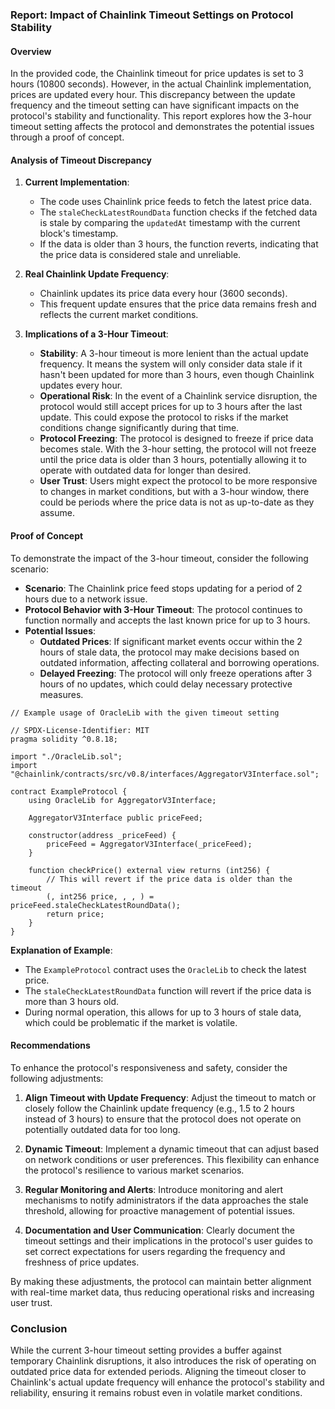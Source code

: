 ### Report: Impact of Chainlink Timeout Settings on Protocol Stability

#### Overview

In the provided code, the Chainlink timeout for price updates is set to 3 hours (10800 seconds). However, in the actual Chainlink implementation, prices are updated every hour. This discrepancy between the update frequency and the timeout setting can have significant impacts on the protocol's stability and functionality. This report explores how the 3-hour timeout setting affects the protocol and demonstrates the potential issues through a proof of concept.

#### Analysis of Timeout Discrepancy

1. **Current Implementation**: 
   - The code uses Chainlink price feeds to fetch the latest price data.
   - The `staleCheckLatestRoundData` function checks if the fetched data is stale by comparing the `updatedAt` timestamp with the current block's timestamp.
   - If the data is older than 3 hours, the function reverts, indicating that the price data is considered stale and unreliable.

2. **Real Chainlink Update Frequency**: 
   - Chainlink updates its price data every hour (3600 seconds).
   - This frequent update ensures that the price data remains fresh and reflects the current market conditions.

3. **Implications of a 3-Hour Timeout**:
   - **Stability**: A 3-hour timeout is more lenient than the actual update frequency. It means the system will only consider data stale if it hasn't been updated for more than 3 hours, even though Chainlink updates every hour.
   - **Operational Risk**: In the event of a Chainlink service disruption, the protocol would still accept prices for up to 3 hours after the last update. This could expose the protocol to risks if the market conditions change significantly during that time.
   - **Protocol Freezing**: The protocol is designed to freeze if price data becomes stale. With the 3-hour setting, the protocol will not freeze until the price data is older than 3 hours, potentially allowing it to operate with outdated data for longer than desired.
   - **User Trust**: Users might expect the protocol to be more responsive to changes in market conditions, but with a 3-hour window, there could be periods where the price data is not as up-to-date as they assume.

#### Proof of Concept

To demonstrate the impact of the 3-hour timeout, consider the following scenario:

- **Scenario**: The Chainlink price feed stops updating for a period of 2 hours due to a network issue.
- **Protocol Behavior with 3-Hour Timeout**: The protocol continues to function normally and accepts the last known price for up to 3 hours.
- **Potential Issues**:
  - **Outdated Prices**: If significant market events occur within the 2 hours of stale data, the protocol may make decisions based on outdated information, affecting collateral and borrowing operations.
  - **Delayed Freezing**: The protocol will only freeze operations after 3 hours of no updates, which could delay necessary protective measures.

```solidity
// Example usage of OracleLib with the given timeout setting

// SPDX-License-Identifier: MIT
pragma solidity ^0.8.18;

import "./OracleLib.sol";
import "@chainlink/contracts/src/v0.8/interfaces/AggregatorV3Interface.sol";

contract ExampleProtocol {
    using OracleLib for AggregatorV3Interface;

    AggregatorV3Interface public priceFeed;

    constructor(address _priceFeed) {
        priceFeed = AggregatorV3Interface(_priceFeed);
    }

    function checkPrice() external view returns (int256) {
        // This will revert if the price data is older than the timeout
        (, int256 price, , , ) = priceFeed.staleCheckLatestRoundData();
        return price;
    }
}
```

**Explanation of Example**:
- The `ExampleProtocol` contract uses the `OracleLib` to check the latest price.
- The `staleCheckLatestRoundData` function will revert if the price data is more than 3 hours old.
- During normal operation, this allows for up to 3 hours of stale data, which could be problematic if the market is volatile.

#### Recommendations

To enhance the protocol's responsiveness and safety, consider the following adjustments:

1. **Align Timeout with Update Frequency**: Adjust the timeout to match or closely follow the Chainlink update frequency (e.g., 1.5 to 2 hours instead of 3 hours) to ensure that the protocol does not operate on potentially outdated data for too long.

2. **Dynamic Timeout**: Implement a dynamic timeout that can adjust based on network conditions or user preferences. This flexibility can enhance the protocol's resilience to various market scenarios.

3. **Regular Monitoring and Alerts**: Introduce monitoring and alert mechanisms to notify administrators if the data approaches the stale threshold, allowing for proactive management of potential issues.

4. **Documentation and User Communication**: Clearly document the timeout settings and their implications in the protocol's user guides to set correct expectations for users regarding the frequency and freshness of price updates.

By making these adjustments, the protocol can maintain better alignment with real-time market data, thus reducing operational risks and increasing user trust.

### Conclusion

While the current 3-hour timeout setting provides a buffer against temporary Chainlink disruptions, it also introduces the risk of operating on outdated price data for extended periods. Aligning the timeout closer to Chainlink's actual update frequency will enhance the protocol's stability and reliability, ensuring it remains robust even in volatile market conditions.